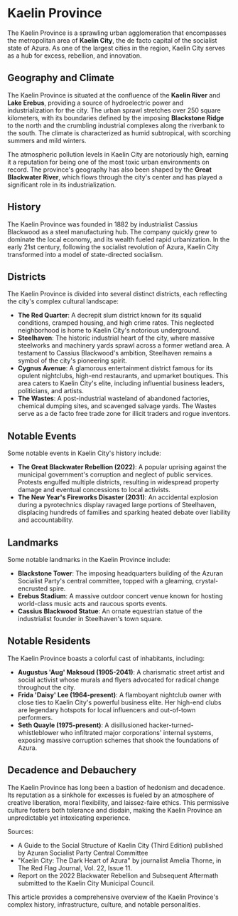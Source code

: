 **Kaelin Province**
================

The Kaelin Province is a sprawling urban agglomeration that encompasses the metropolitan area of **Kaelin City**, the de facto capital of the socialist state of Azura. As one of the largest cities in the region, Kaelin City serves as a hub for excess, rebellion, and innovation.

**Geography and Climate**
-------------------------

The Kaelin Province is situated at the confluence of the **Kaelin River** and **Lake Erebus**, providing a source of hydroelectric power and industrialization for the city. The urban sprawl stretches over 250 square kilometers, with its boundaries defined by the imposing **Blackstone Ridge** to the north and the crumbling industrial complexes along the riverbank to the south. The climate is characterized as humid subtropical, with scorching summers and mild winters.

The atmospheric pollution levels in Kaelin City are notoriously high, earning it a reputation for being one of the most toxic urban environments on record. The province's geography has also been shaped by the **Great Blackwater River**, which flows through the city's center and has played a significant role in its industrialization.

**History**
-----------

The Kaelin Province was founded in 1882 by industrialist Cassius Blackwood as a steel manufacturing hub. The company quickly grew to dominate the local economy, and its wealth fueled rapid urbanization. In the early 21st century, following the socialist revolution of Azura, Kaelin City transformed into a model of state-directed socialism.

**Districts**
------------

The Kaelin Province is divided into several distinct districts, each reflecting the city's complex cultural landscape:

*   **The Red Quarter**: A decrepit slum district known for its squalid conditions, cramped housing, and high crime rates. This neglected neighborhood is home to Kaelin City's notorious underground.
*   **Steelhaven**: The historic industrial heart of the city, where massive steelworks and machinery yards sprawl across a former wetland area. A testament to Cassius Blackwood's ambition, Steelhaven remains a symbol of the city's pioneering spirit.
*   **Cygnus Avenue**: A glamorous entertainment district famous for its opulent nightclubs, high-end restaurants, and upmarket boutiques. This area caters to Kaelin City's elite, including influential business leaders, politicians, and artists.
*   **The Wastes**: A post-industrial wasteland of abandoned factories, chemical dumping sites, and scavenged salvage yards. The Wastes serve as a de facto free trade zone for illicit traders and rogue inventors.

**Notable Events**
-------------------

Some notable events in Kaelin City's history include:

*   **The Great Blackwater Rebellion (2022)**: A popular uprising against the municipal government's corruption and neglect of public services. Protests engulfed multiple districts, resulting in widespread property damage and eventual concessions to local activists.
*   **The New Year's Fireworks Disaster (2031)**: An accidental explosion during a pyrotechnics display ravaged large portions of Steelhaven, displacing hundreds of families and sparking heated debate over liability and accountability.

**Landmarks**
------------

Some notable landmarks in the Kaelin Province include:

*   **Blackstone Tower**: The imposing headquarters building of the Azuran Socialist Party's central committee, topped with a gleaming, crystal-encrusted spire.
*   **Erebus Stadium**: A massive outdoor concert venue known for hosting world-class music acts and raucous sports events.
*   **Cassius Blackwood Statue**: An ornate equestrian statue of the industrialist founder in Steelhaven's town square.

**Notable Residents**
---------------------

The Kaelin Province boasts a colorful cast of inhabitants, including:

*   **Augustus 'Aug' Maksoud (1905-2041)**: A charismatic street artist and social activist whose murals and flyers advocated for radical change throughout the city.
*   **Frida 'Daisy' Lee (1964-present)**: A flamboyant nightclub owner with close ties to Kaelin City's powerful business elite. Her high-end clubs are legendary hotspots for local influencers and out-of-town performers.
*   **Seth Quayle (1975-present)**: A disillusioned hacker-turned-whistleblower who infiltrated major corporations' internal systems, exposing massive corruption schemes that shook the foundations of Azura.

**Decadence and Debauchery**
---------------------------

The Kaelin Province has long been a bastion of hedonism and decadence. Its reputation as a sinkhole for excesses is fueled by an atmosphere of creative liberation, moral flexibility, and laissez-faire ethics. This permissive culture fosters both tolerance and disdain, making the Kaelin Province an unpredictable yet intoxicating experience.

Sources:

*   A Guide to the Social Structure of Kaelin City (Third Edition) published by Azuran Socialist Party Central Committee
*   "Kaelin City: The Dark Heart of Azura" by journalist Amelia Thorne, in The Red Flag Journal, Vol. 22, Issue 11.
*   Report on the 2022 Blackwater Rebellion and Subsequent Aftermath submitted to the Kaelin City Municipal Council.

This article provides a comprehensive overview of the Kaelin Province's complex history, infrastructure, culture, and notable personalities.